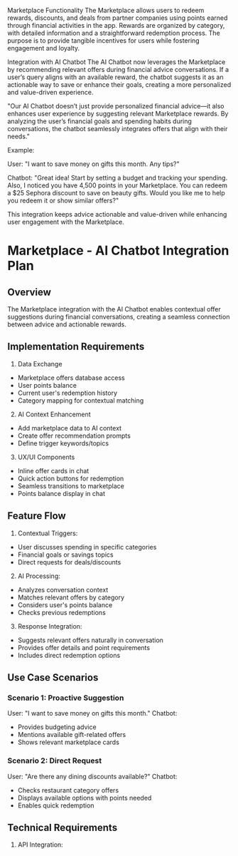 Marketplace Functionality
The Marketplace allows users to redeem rewards, discounts, and deals from partner companies using points earned through financial activities in the app. Rewards are organized by category, with detailed information and a straightforward redemption process. The purpose is to provide tangible incentives for users while fostering engagement and loyalty.

Integration with AI Chatbot
The AI Chatbot now leverages the Marketplace by recommending relevant offers during financial advice conversations. If a user’s query aligns with an available reward, the chatbot suggests it as an actionable way to save or enhance their goals, creating a more personalized and value-driven experience.

"Our AI Chatbot doesn’t just provide personalized financial advice—it also enhances user experience by suggesting relevant Marketplace rewards. By analyzing the user’s financial goals and spending habits during conversations, the chatbot seamlessly integrates offers that align with their needs."

Example:

User: "I want to save money on gifts this month. Any tips?"

Chatbot:
"Great idea! Start by setting a budget and tracking your spending. Also, I noticed you have 4,500 points in your Marketplace. You can redeem a $25 Sephora discount to save on beauty gifts. Would you like me to help you redeem it or show similar offers?"

This integration keeps advice actionable and value-driven while enhancing user engagement with the Marketplace.

# Marketplace - AI Chatbot Integration Plan

## Overview
The Marketplace integration with the AI Chatbot enables contextual offer suggestions during financial conversations, creating a seamless connection between advice and actionable rewards.

## Implementation Requirements

1. Data Exchange
- Marketplace offers database access
- User points balance
- Current user's redemption history
- Category mapping for contextual matching

2. AI Context Enhancement
- Add marketplace data to AI context
- Create offer recommendation prompts
- Define trigger keywords/topics

3. UX/UI Components
- Inline offer cards in chat
- Quick action buttons for redemption
- Seamless transitions to marketplace
- Points balance display in chat

## Feature Flow

1. Contextual Triggers:
- User discusses spending in specific categories
- Financial goals or savings topics
- Direct requests for deals/discounts

2. AI Processing:
- Analyzes conversation context
- Matches relevant offers by category
- Considers user's points balance
- Checks previous redemptions

3. Response Integration:
- Suggests relevant offers naturally in conversation
- Provides offer details and point requirements
- Includes direct redemption options

## Use Case Scenarios

### Scenario 1: Proactive Suggestion
User: "I want to save money on gifts this month."
Chatbot: 
- Provides budgeting advice
- Mentions available gift-related offers
- Shows relevant marketplace cards

### Scenario 2: Direct Request
User: "Are there any dining discounts available?"
Chatbot:
- Checks restaurant category offers
- Displays available options with points needed
- Enables quick redemption

## Technical Requirements

1. API Integration: